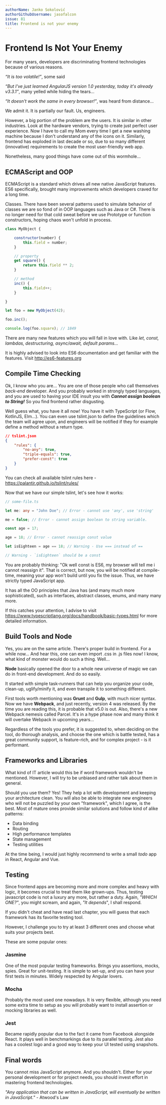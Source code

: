 ```yaml
---
authorName: Janko Sokolović
authorGithubUsername: jasofalcon
issue: 81
title: Frontend is not your enemy 
---
```

# Frontend Is Not Your Enemy

For many years, developers are discriminating frontend technologies because of various reasons.

*“It is too volatile!”*, some said

*“But I've just learned AngularJS version 1.0 yesterday, today it's already v3.3.1”*, many yelled while hiding the tears...

*“It doesn't work the same in every browser!”*, was heard from distance...

We admit it. It is partially our fault. Us, engineers.

However, a big portion of the problem are the users. It is similar in other industries. Look at the hardware vendors, trying to create just perfect user experience. Now I have to call my Mom every time I get a new washing machine because I don't understand any of the icons on it. Similarly, frontend has exploded in last decade or so, due to so many different (innovative) requirements to create the most user-friendly web app.

Nonetheless, many good things have come out of this wormhole...

## ECMAScript and OOP

ECMAScript is a standard which drives all new native JavaScript features. ES6 specifically, brought many improvements which developers craved for a long time.

Classes. There have been several patterns used to simulate behavior of classes we are so fond of in OOP languages such as Java or C#. There is no longer need for that cold sweat before we use Prototype or function constructors, hoping chaos won't unfold in process.

```js
class MyObject {

    constructor(number) {
        this.field = number;
    }

    // property
    get square() {
        return this.field ** 2;
    }

    // method
    inc() {
        this.field++;
    }

}

let foo = new MyObject(42);

foo.inc();

console.log(foo.square); // 1849
```

There are many new features which you will fall in love with. Like *let, const, lambdas, destructuring, async/await, default params...*

It is highly advised to look into ES6 documentation and get familiar with the features. Visit <http://es6-features.org>

## Compile Time Checking

Ok, I know who you are... You are one of those people who call themselves *back-end* developer. And you probably worked in strongly typed languages, and you are used to having your IDE insult you with ***Cannot assign boolean to String!***  So you find frontend rather disgusting.

Well guess what, you have it all now! You have it with TypeScript (or Flow, KotlinJS, Elm...). You can even use tslint.json to define the guidelines which the team will agree upon, and engineers will be notified if they for example define a method without a return type.

```json
// tslint.json
{
    "rules": {
        "no-any": true,
        "triple-equals": true,
        "prefer-const": true
    }
}
```

You can check all available tslint rules here - <https://palantir.github.io/tslint/rules/>

Now that we have our simple tslint, let's see how it works:

```ts
// some-file.ts

let me: any = "John Doe"; // Error - cannot use 'any', use 'string'

me = false; // Error - cannot assign boolean to string variable.

const age = 17;

age = 18; // Error - cannot reassign const value

let isEighteen = age == 18; // Warning - Use === instead of ==

// Warning - `isEighteen` should be a const

```

You are probably thinking: "Ok well const is ES6, my browser will tell me i cannot reassign it". That is correct, but now, you will be notified at compile-time, meaning your app won't build until you fix the issue. Thus, we have strictly typed JavaScript app.

It has all the OO principles that Java has (and many much more sophisticated), such as interfaces, abstract classes, enums, and many many more.

If this catches your attention, I advise to visit https://www.typescriptlang.org/docs/handbook/basic-types.html for more detailed information.

## Build Tools and Node

Yes, you are on the same article. There's proper build in frontend. For a while now... And hear this, one can even import .css in .js files now! I know, what kind of monster would do such a thing. Well...

**Node** basically opened the door to a whole new universe of magic we can do in front-end development. And do so easily.

It started with simple task-runners that can help you organize your code, clean-up, uglify/minify it, and even transpile it to something different.

First tools worth mentioning was **Grunt** and **Gulp**, with much nicer syntax. Now we have **Webpack**, and just recently, version 4 was released. By the time you are reading this, it is probable that v5.0 is out. Also, there's a new Webpack nemesis called Parcel. It's in a hype phase now and many think it will overtake Webpack in upcoming years...

Regardless of the tools you prefer, it is suggested to, when deciding on the tool, do thorough analysis, and choose the one which is battle tested, has a great community support, is feature-rich, and for complex project - is it performant.

## Frameworks and Libraries

What kind of IT article would this be if word framework wouldn't be mentioned. However, I will try to be unbiased and rather talk about them in general.

Should you use them? Yes! They help a lot with development and keeping your architecture clean. You will also be able to integrate new engineers who will not be puzzled by your own "framework", which I agree, is the best.
Most of mature ones provide similar solutions and follow kind of alike patterns:

- Data binding
- Routing
- High performance templates
- State management
- Testing utilities

At the time being, I would just highly recommend to write a small *todo* app in React, Angular and Vue.

## Testing

Since frontend apps are becoming more and more complex and heavy with logic, it becomes crucial to treat them like grown-ups. Thus, testing javascript code is not a luxury any more, but rather a duty.
Again, *"WHICH ONE?"*, you might scream, and again, *"It depends*", I shall respond.

If you didn't cheat and have read last chapter, you will guess that each framework has its favorite testing tool.

However, I challenge you to try at least 3 different ones and choose what suits your projects best.

These are some popular ones:

### Jasmine

One of the most popular testing frameworks. Brings you assertions, mocks, spies. Great for unit-testing. It is simple to set-up, and you can have your first tests in minutes. Widely respected by Angular lovers.

### Mocha

Probably the most used one nowadays. It is very flexible, although you need some extra time to setup as you will probably want to install assertion or mocking libraries as well.

### Jest

Became rapidly popular due to the fact it came from Facebook alongside React. It plays well in benchmarkings due to its parallel testing. Jest also has a coolest logo and a good way to keep your UI tested using snapshots.

## Final words

You cannot miss JavaScript anymore. And you shouldn't. Either for your personal development or for project needs, you should invest effort in mastering frontend technologies.

*"Any application that can be written in JavaScript, will eventually be written in JavaScript."* - Atwood's Law
